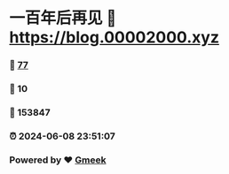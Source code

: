 # 一百年后再见 :link: https://blog.00002000.xyz 
### :page_facing_up: [77](https://blog.00002000.xyz/tag.html) 
### :speech_balloon: 10 
### :hibiscus: 153847 
### :alarm_clock: 2024-06-08 23:51:07 
### Powered by :heart: [Gmeek](https://github.com/Meekdai/Gmeek)
